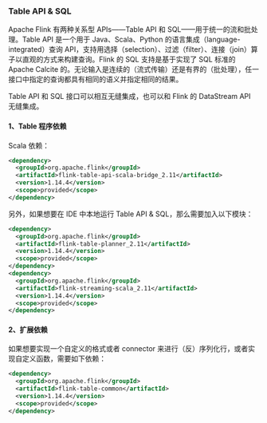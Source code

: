 ### Table API & SQL

Apache Flink 有两种关系型 APIs——Table API 和 SQL——用于统一的流和批处理。Table API 是一个用于 Java、Scala、Python 的语言集成（language-integrated）查询 API，支持用选择（selection）、过滤（filter）、连接（join）算子以直观的方式来构建查询。Flink 的 SQL 支持是基于实现了 SQL 标准的 Apache Calcite 的。无论输入是连续的（流式传输）还是有界的（批处理），任一接口中指定的查询都具有相同的语义并指定相同的结果。

Table API 和 SQL 接口可以相互无缝集成，也可以和 Flink 的 DataStream API 无缝集成。

#### 1、Table 程序依赖

Scala 依赖：

```xml
<dependency>
  <groupId>org.apache.flink</groupId>
  <artifactId>flink-table-api-scala-bridge_2.11</artifactId>
  <version>1.14.4</version>
  <scope>provided</scope>
</dependency>
```

另外，如果想要在 IDE 中本地运行 Table API & SQL，那么需要加入以下模块：

```xml
<dependency>
  <groupId>org.apache.flink</groupId>
  <artifactId>flink-table-planner_2.11</artifactId>
  <version>1.14.4</version>
  <scope>provided</scope>
</dependency>
<dependency>
  <groupId>org.apache.flink</groupId>
  <artifactId>flink-streaming-scala_2.11</artifactId>
  <version>1.14.4</version>
  <scope>provided</scope>
</dependency>
```

#### 2、扩展依赖

如果想要实现一个自定义的格式或者 connector 来进行（反）序列化行，或者实现自定义函数，需要如下依赖：

```xml
<dependency>
  <groupId>org.apache.flink</groupId>
  <artifactId>flink-table-common</artifactId>
  <version>1.14.4</version>
  <scope>provided</scope>
</dependency>
```

